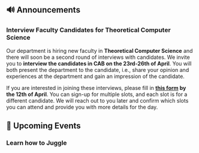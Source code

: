 ## 🔊 Announcements

### Interview Faculty Candidates for Theoretical Computer Science

Our department is hiring new faculty in **Theoretical Computer Science** and there will soon be a second round of interviews with candidates.
We invite you to **interview the candidates in CAB on the 23rd-26th of April**.
You will both present the department to the candidate, i.e., share your opinion and experiences at the department and gain an impression of the candidate.

If you are interested in joining these interviews, please fill in **[this form](https://docs.google.com/forms/d/e/1FAIpQLSeOnh-9Zd8Sk13NyvI4x1UhfFtZJOXlQUhY7tZ1LxjrmBdQMQ/viewform?usp=sf_link) by the 12th of April**.
You can sign-up for multiple slots, and each slot is for a different candidate.
We will reach out to you later and confirm which slots you can attend and provide you with more details for the day.

## 📅 Upcoming Events

### Learn how to Juggle
